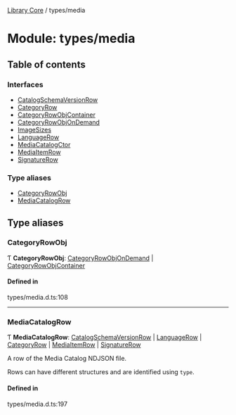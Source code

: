 [Library Core](../README.md) / types/media

# Module: types/media

## Table of contents

### Interfaces

- [CatalogSchemaVersionRow](../interfaces/types_media.catalogschemaversionrow.md)
- [CategoryRow](../interfaces/types_media.categoryrow.md)
- [CategoryRowObjContainer](../interfaces/types_media.categoryrowobjcontainer.md)
- [CategoryRowObjOnDemand](../interfaces/types_media.categoryrowobjondemand.md)
- [ImageSizes](../interfaces/types_media.imagesizes.md)
- [LanguageRow](../interfaces/types_media.languagerow.md)
- [MediaCatalogCtor](../interfaces/types_media.mediacatalogctor.md)
- [MediaItemRow](../interfaces/types_media.mediaitemrow.md)
- [SignatureRow](../interfaces/types_media.signaturerow.md)

### Type aliases

- [CategoryRowObj](types_media.md#categoryrowobj)
- [MediaCatalogRow](types_media.md#mediacatalogrow)

## Type aliases

### CategoryRowObj

Ƭ **CategoryRowObj**: [CategoryRowObjOnDemand](../interfaces/types_media.categoryrowobjondemand.md) \| [CategoryRowObjContainer](../interfaces/types_media.categoryrowobjcontainer.md)

#### Defined in

types/media.d.ts:108

___

### MediaCatalogRow

Ƭ **MediaCatalogRow**: [CatalogSchemaVersionRow](../interfaces/types_media.catalogschemaversionrow.md) \| [LanguageRow](../interfaces/types_media.languagerow.md) \| [CategoryRow](../interfaces/types_media.categoryrow.md) \| [MediaItemRow](../interfaces/types_media.mediaitemrow.md) \| [SignatureRow](../interfaces/types_media.signaturerow.md)

A row of the Media Catalog NDJSON file.

Rows can have different structures and are identified using `type`.

#### Defined in

types/media.d.ts:197
